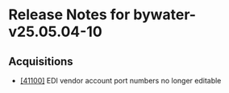 
# Release Notes for bywater-v25.05.04-10

## Acquisitions

- [[41100]](http://bugs.koha-community.org/bugzilla3/show_bug.cgi?id=41100) EDI vendor account port numbers no longer editable


